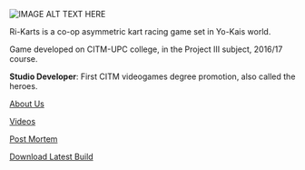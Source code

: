 ![IMAGE ALT TEXT HERE](http://i.imgur.com/ET8jwLb.png)

Ri-Karts is a co-op asymmetric kart racing game set in Yo-Kais world. 

Game developed on CITM-UPC college, in the Project III subject, 2016/17 course.

**Studio Developer**: First CITM videogames degree promotion, also called the heroes.

[About Us](about_us.md)

[Videos](videos.md)

[Post Mortem](post_mortem.md)

<dl>
  <a href="https://github.com/CITMProject3/Project3/releases/download/G1.0.3/Ri-Karts.G1.0.3.zip" class="btn">Download Latest Build</a>
</dl>

